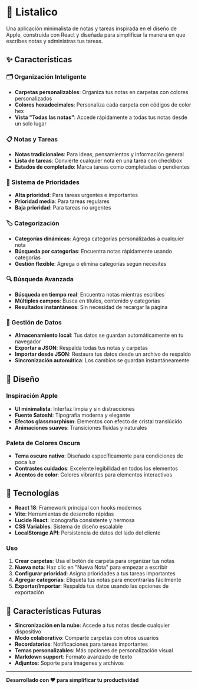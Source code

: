 # 📝 Listalico

Una aplicación minimalista de notas y tareas inspirada en el diseño de Apple, construida con React y diseñada para simplificar la manera en que escribes notas y administras tus tareas.

## ✨ Características

### 🗂️ Organización Inteligente

- **Carpetas personalizables**: Organiza tus notas en carpetas con colores personalizados
- **Colores hexadecimales**: Personaliza cada carpeta con códigos de color hex
- **Vista "Todas las notas"**: Accede rápidamente a todas tus notas desde un solo lugar

### 📋 Notas y Tareas

- **Notas tradicionales**: Para ideas, pensamientos y información general
- **Lista de tareas**: Convierte cualquier nota en una tarea con checkbox
- **Estados de completado**: Marca tareas como completadas o pendientes

### 🎯 Sistema de Prioridades

- **Alta prioridad**: Para tareas urgentes e importantes
- **Prioridad media**: Para tareas regulares
- **Baja prioridad**: Para tareas no urgentes

### 🏷️ Categorización

- **Categorías dinámicas**: Agrega categorías personalizadas a cualquier nota
- **Búsqueda por categorías**: Encuentra notas rápidamente usando categorías
- **Gestión flexible**: Agrega o elimina categorías según necesites

### 🔍 Búsqueda Avanzada

- **Búsqueda en tiempo real**: Encuentra notas mientras escribes
- **Múltiples campos**: Busca en títulos, contenido y categorías
- **Resultados instantáneos**: Sin necesidad de recargar la página

### 💾 Gestión de Datos

- **Almacenamiento local**: Tus datos se guardan automáticamente en tu navegador
- **Exportar a JSON**: Respalda todas tus notas y carpetas
- **Importar desde JSON**: Restaura tus datos desde un archivo de respaldo
- **Sincronización automática**: Los cambios se guardan instantáneamente

## 🎨 Diseño

### Inspiración Apple

- **UI minimalista**: Interfaz limpia y sin distracciones
- **Fuente Satoshi**: Tipografía moderna y elegante
- **Efectos glassmorphism**: Elementos con efecto de cristal translúcido
- **Animaciones suaves**: Transiciones fluidas y naturales

### Paleta de Colores Oscura

- **Tema oscuro nativo**: Diseñado específicamente para condiciones de poca luz
- **Contrastes cuidados**: Excelente legibilidad en todos los elementos
- **Acentos de color**: Colores vibrantes para elementos interactivos

## 🚀 Tecnologías

- **React 18**: Framework principal con hooks modernos
- **Vite**: Herramientas de desarrollo rápidas
- **Lucide React**: Iconografía consistente y hermosa
- **CSS Variables**: Sistema de diseño escalable
- **LocalStorage API**: Persistencia de datos del lado del cliente


### Uso

1. **Crear carpetas**: Usa el botón de carpeta para organizar tus notas
2. **Nueva nota**: Haz clic en "Nueva Nota" para empezar a escribir
3. **Configurar prioridad**: Asigna prioridades a tus tareas importantes
4. **Agregar categorías**: Etiqueta tus notas para encontrarlas fácilmente
5. **Exportar/Importar**: Respalda tus datos usando las opciones de exportación


## 🔮 Características Futuras

- **Sincronización en la nube**: Accede a tus notas desde cualquier dispositivo
- **Modo colaborativo**: Comparte carpetas con otros usuarios
- **Recordatorios**: Notificaciones para tareas importantes
- **Temas personalizables**: Más opciones de personalización visual
- **Markdown support**: Formato avanzado de texto
- **Adjuntos**: Soporte para imágenes y archivos

---

**Desarrollado con ❤️ para simplificar tu productividad**

